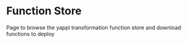 # Function Store

Page to browse the yappl transformation function store and download functions to deploy
